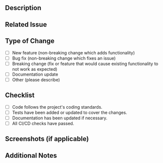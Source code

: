 ## Description


## Related Issue


## Type of Change
- [ ] New feature (non-breaking change which adds functionality)
- [ ] Bug fix (non-breaking change which fixes an issue)
- [ ] Breaking change (fix or feature that would cause existing functionality to not work as expected)
- [ ] Documentation update
- [ ] Other (please describe)

## Checklist
- [ ] Code follows the project's coding standards.
- [ ] Tests have been added or updated to cover the changes.
- [ ] Documentation has been updated if necessary.
- [ ] All CI/CD checks have passed.

## Screenshots (if applicable)


## Additional Notes
